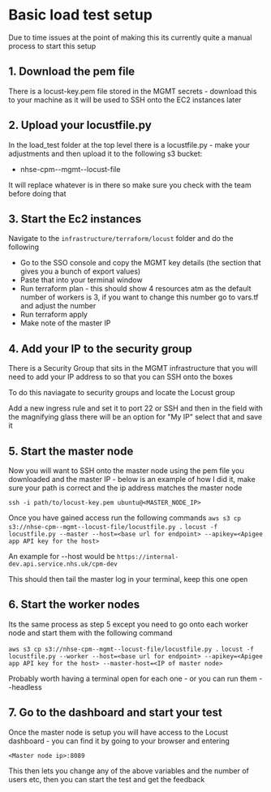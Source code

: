 # Basic load test setup

Due to time issues at the point of making this its currently quite a manual process to start this setup

## 1. Download the pem file

There is a locust-key.pem file stored in the MGMT secrets - download this to your machine as it will be used to SSH onto the EC2 instances later

## 2. Upload your locustfile.py

In the load_test folder at the top level there is a locustfile.py - make your adjustments and then upload it to the following s3 bucket:

- nhse-cpm--mgmt--locust-file

It will replace whatever is in there so make sure you check with the team before doing that

## 3. Start the Ec2 instances

Navigate to the `infrastructure/terraform/locust` folder and do the following

- Go to the SSO console and copy the MGMT key details (the section that gives you a bunch of export values)
- Paste that into your terminal window
- Run terraform plan - this should show 4 resources atm as the default number of workers is 3, if you want to change this number go to vars.tf and adjust the number
- Run terraform apply
- Make note of the master IP

## 4. Add your IP to the security group

There is a Security Group that sits in the MGMT infrastructure that you will need to add your IP address to so that you can SSH onto the boxes

To do this naviagate to security groups and locate the Locust group

Add a new ingress rule and set it to port 22 or SSH and then in the field with the magnifying glass there will be an option for "My IP" select that and save it

## 5. Start the master node

Now you will want to SSH onto the master node using the pem file you downloaded and the master IP - below is an example of how I did it, make sure your path is correct and the ip address matches the master node

`ssh -i path/to/locust-key.pem ubuntu@<MASTER_NODE_IP>`

Once you have gained access run the following commands
`aws s3 cp s3://nhse-cpm--mgmt--locust-file/locustfile.py .`
`locust -f locustfile.py --master --host=<base url for endpoint> --apikey=<Apigee app API key for the host>`

An example for --host would be `https://internal-dev.api.service.nhs.uk/cpm-dev`

This should then tail the master log in your terminal, keep this one open

## 6. Start the worker nodes

Its the same process as step 5 except you need to go onto each worker node and start them with the following command

`aws s3 cp s3://nhse-cpm--mgmt--locust-file/locustfile.py .`
`locust -f locustfile.py --worker --host=<base url for endpoint> --apikey=<Apigee app API key for the host> --master-host=<IP of master node>`

Probably worth having a terminal open for each one - or you can run them --headless

## 7. Go to the dashboard and start your test

Once the master node is setup you will have access to the Locust dashboard - you can find it by going to your browser and entering

`<Master node ip>:8089`

This then lets you change any of the above variables and the number of users etc, then you can start the test and get the feedback
